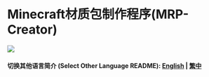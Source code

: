 # Minecraft材质包制作程序(MRP-Creator)
![](https://img.shields.io/badge/Minecraft-1.20.4-brightgreen.svg?colorB=469C00)

#### 切换其他语言简介 (Select Other Language README): [English](README_EN.md) | [繁中](README_Hant.md)
